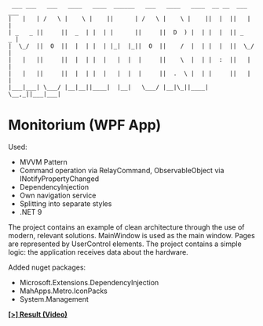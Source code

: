 ```
 ___ ___   ___   ____   ____  ______   ___   ____   ____  __ __  ___ ___ 
|   |   | /   \ |    \ |    ||      | /   \ |    \ |    ||  |  ||   |   |
| _   _ ||     ||  _  | |  | |      ||     ||  D  ) |  | |  |  || _   _ |
|  \_/  ||  O  ||  |  | |  | |_|  |_||  O  ||    /  |  | |  |  ||  \_/  |
|   |   ||     ||  |  | |  |   |  |  |     ||    \  |  | |  :  ||   |   |
|   |   ||     ||  |  | |  |   |  |  |     ||  .  \ |  | |     ||   |   |
|___|___| \___/ |__|__||____|  |__|   \___/ |__|\_||____| \__,_||___|___|
```
                                          
# Monitorium (WPF App)

Used:
- MVVM Pattern
- Command operation via RelayCommand, ObservableObject via INotifyPropertyChanged
- DependencyInjection
- Own navigation service
- Splitting into separate styles
- .NET 9

The project contains an example of clean architecture through the use of modern, relevant solutions. MainWindow is used as the main window. Pages are represented by UserControl elements. The project contains a simple logic: the application receives data about the hardware.

Added nuget packages:
- Microsoft.Extensions.DependencyInjection
- MahApps.Metro.IconPacks
- System.Management

[**[>] Result (Video)**](https://youtu.be/1lxdulQuZ-M)
